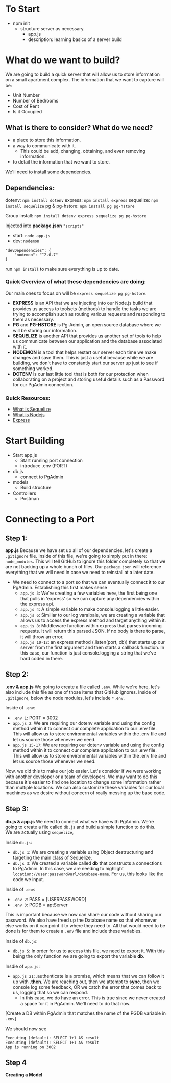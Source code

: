 # To Start
- npm init
     - structure server as necessary.
       - app.js
       - description: learning basics of a server build

# What do we want to build?
We are going to build a quick server that will allow us to store information on a small apartment complex.  The information that we want to capture will be:
  - Unit Number
  - Number of Bedrooms
  - Cost of Rent
  - Is it Occupied

## What is there to consider? What do we need?
  - a place to store this information.
  - a way to communicate with it.
    - This could be add, changing, obtaining, and even removing information.
  - to detail the information that we want to store.

We'll need to install some dependencies.

## Dependencies:
dotenv: `npm install dotenv`
express: `npm install express`
sequelize: `npm install sequelize`
pg & pg-hstore: `npm install pg pg-hstore`

Group install:
`npm install dotenv express sequelize pg pg-hstore`

Injected into **package.json**
`"scripts"`
- start: `node app.js`
- dev: `nodemon`
```
"devDependencies": {
    "nodemon": "^2.0.7"
}
```
run `npm install` to make sure everything is up to date.

### Quick Overview of what these dependencies are doing:
Our main ones to focus on will be `express sequelize pg pg-hstore`.  
- **EXPRESS** is an API that we are injecting into our Node.js build that provides us access to toolsets (methods) to handle the tasks we are trying to accomplish such as routing various requests and responding to them as necessary.
- **PG** and **PG-HSTORE** is Pg-Admin, an open source database where we will be storing our information.
- **SEQUELIZE** is another API that provides us another set of tools to help us communicate between our application and the database associated with it.  
- **NODEMON** is a tool that helps restart our server each time we make changes and save them.  This is just a useful because while we are building, we don't have to constantly start our server up just to see if something worked.
- **DOTENV** is our last little tool that is both for our protection when collaborating on a project and storing useful details such as a Password for our PgAdmin connection.

### Quick Resources:
- [What is Sequelize](https://medium.com/the-javascript-dojo/introduction-to-sequelize-1cbfc2d2d1bf)
- [What is Nodejs](https://www.freecodecamp.org/news/what-exactly-is-node-js-and-why-should-you-use-it-8043a3624e3c/)
- [Express](https://expressjs.com/)

# Start Building    
- Start app.js
  - Start running port connection
  - introduce .env (PORT)
- db.js
  - connect to PgAdmin
- models
  - Build structure
- Controllers
  - Postman

# Connecting to a Port
## Step 1:
**app.js**
Because we have set up all of our dependencies, let's create a `.gitignore` file.  Inside of this file, we're going to simply put in there: `node_modules`.  This will tell GitHub to ignore this folder completely so that we are not backing up a whole bunch of files.  Our `package.json` will reference everything that we will need in case we need to reinstall at a later date.

- We need to connect to a port so that we can eventually connect it to our PgAdmin. Establishing this first makes sense
  - `app.js 3`: We're creating a few variables here, the first being one that pulls in 'express' so we can capture any dependencies within the express api.
  - `app.js 4`: A simple variable to make console.logging a little easier.
  - `app.js 6`: Similiar to our log varaibale, we are creating a variable that allows us to access the express method and target anything within it.
  - `app.js 8`: Middleware function within express that parses incoming requests.  It will return this parsed JSON. If no body is there to parse, it will throw an error.
  - `app.js 10-12`: an express method (.listen(port, cb)) that starts up our server from the first argument and then starts a callback function.  In this case, our function is just console.logging a string that we've hard coded in there.
## Step 2:
**.env & app.js**
We going to create a file called `.env`.  While we're here, let's also include this file as one of those items that GitHub ignores.  Inside of `.gitignore`, below the node modules, let's include `*.env`.

Inside of `.env`:
  - `.env 1`: PORT = 3002
  - `app.js 2`: We are requiring our dotenv variable and using the config method within it to connect our complete application to our .env file.  This will allow us to store environmental variables within the .env file and let us source those whenever we need.  
  - `app.js 15-17`: We are requiring our dotenv variable and using the config method within it to connect our complete application to our .env file.  This will allow us to store environmental variables within the .env file and let us source those whenever we need.  

Now, we did this to make our job easier.  Let's consider if we were working with another developer or a team of developers.  We may want to do this because it's easier to find one location to change some information rather than multiple locations.  We can also customize these variables for our local machines as we desire without concern of really messing up the base code.
  
## Step 3:
**db.js & app.js**
We need to connect what we have with PgAdmin.  We're going to create a file called `db.js` and build a simple function to do this.  
We are actually using `sequelize`, 

Inside `db.js`:
- `db.js 1`: We are creating a variable using Object destructuring and targeting the main class of Sequelize.
- `db.js 3`: We created a variable called **db** that constructs a connections to PgAdmin.  In this case, we are needing to highlight `location://user:password@url/database-name`.  For us, this looks like the code we input.

Inside of `.env`:
- `.env 2`: PASS = [USERPASSWORD]
- `.env 3`: PGDB = aptServer

This is important because we now can share our code without sharing our password.  We also have freed up the Database name so that whomever else works on it can point it to where they need to.  All that would need to be done is for them to create a `.env` file and include these variables.

Inside of `db.js`:
- `db.js 5`: In order for us to access this file, we need to export it.  With this being the only function we are going to export the variable **db**.

Insdie of `app.js`:
- `app.js 21`: .authenticate is a promise, which means that we can follow it up with **.then**.  We are reaching out, then we attempt to **sync**, then we console log some feedback, OR we catch the error that comes back to us, logging that so we can respond.
  - In this case, we do have an error.  This is true since we never created a space for it in PgAdmin.  We'll need to do that now.

[Create a DB within PgAdmin that matches the name of the PGDB variable in `.env`]

We should now see
```
Executing (default): SELECT 1+1 AS result
Executing (default): SELECT 1+1 AS result
App is running on 3002
```

## Step 4
**Creating a Model**